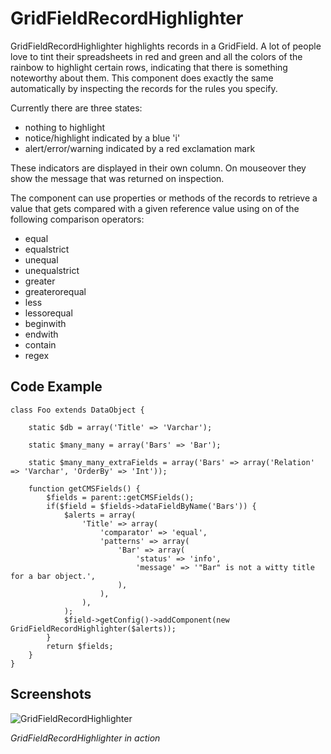 # GridFieldRecordHighlighter

GridFieldRecordHighlighter highlights records in a GridField. A lot of people love to tint their spreadsheets in red and green and all the colors of the rainbow to highlight certain rows, indicating that there is something noteworthy about them. This component does exactly the same automatically by inspecting the records for the rules you specify.

Currently there are three states:

- nothing to highlight
- notice/highlight indicated by a blue 'i'
- alert/error/warning indicated by a red exclamation mark

These indicators are displayed in their own column. On mouseover they show the message that was returned on inspection.

The component can use properties or methods of the records to retrieve a value that gets compared with a given reference value using on of the following comparison operators:

- equal
- equalstrict
- unequal
- unequalstrict
- greater
- greaterorequal
- less
- lessorequal
- beginwith
- endwith
- contain
- regex

## Code Example

	class Foo extends DataObject {

		static $db = array('Title' => 'Varchar');

		static $many_many = array('Bars' => 'Bar');

		static $many_many_extraFields = array('Bars' => array('Relation' => 'Varchar', 'OrderBy' => 'Int'));

		function getCMSFields() {
			$fields = parent::getCMSFields();
			if($field = $fields->dataFieldByName('Bars')) {
				$alerts = array(
					'Title' => array(
						'comparator' => 'equal',
						'patterns' => array(
							'Bar' => array(
								'status' => 'info',
								'message' => '"Bar" is not a witty title for a bar object.',
							),
						),
					),
				);
				$field->getConfig()->addComponent(new GridFieldRecordHighlighter($alerts));
			}
			return $fields;
		}
	}

## Screenshots

![GridFieldRecordHighlighter](https://raw.github.com/smindel/silverstripe-GridFieldAddOns/master/docs/en/_images/GridFieldRecordHighlighter1.png)

*GridFieldRecordHighlighter in action*
